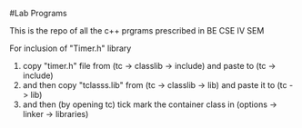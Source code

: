 #Lab Programs

This is the repo of all the c++ prgrams prescribed in BE CSE IV SEM

For inclusion of "Timer.h" library
1) copy "timer.h" file from (tc -> classlib -> include) and paste to (tc -> include)
2) and then copy "tclasss.lib" from (tc -> classlib -> lib) and paste it to (tc -> lib)
3) and then (by opening tc) tick mark the container class in (options -> linker -> libraries)
